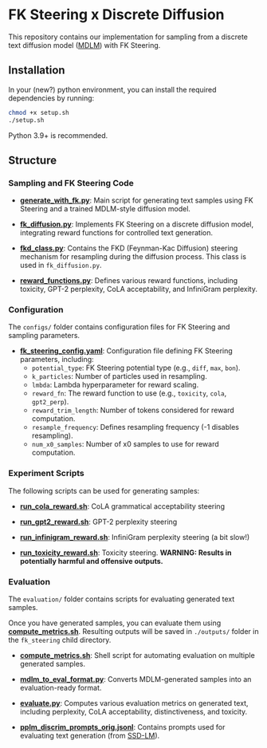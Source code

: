 # FK Steering x Discrete Diffusion 

This repository contains our implementation for sampling from a discrete text diffusion model ([MDLM](https://github.com/kuleshov-group/mdlm)) with FK Steering.

## Installation

In your (new?) python environment, you can install the required dependencies by running:

```bash
chmod +x setup.sh
./setup.sh
```

Python 3.9+ is recommended.

## Structure

### Sampling and FK Steering Code

- [**generate_with_fk.py**](generate_with_fk.py): Main script for generating text samples using FK Steering and a trained MDLM-style diffusion model.

- [**fk_diffusion.py**](fk_diffusion.py): Implements FK Steering on a discrete diffusion model, integrating reward functions for controlled text generation.

- [**fkd_class.py**](fkd_class.py): Contains the FKD (Feynman-Kac Diffusion) steering mechanism for resampling during the diffusion process. This class is used in ``fk_diffusion.py``.

- [**reward_functions.py**](reward_functions.py): Defines various reward functions, including toxicity, GPT-2 perplexity, CoLA acceptability, and InfiniGram perplexity.

### Configuration
The `configs/` folder contains configuration files for FK Steering and sampling parameters.

- [**fk_steering_config.yaml**](configs/fk_steering_config.yaml): Configuration file defining FK Steering parameters, including:
  - `potential_type`: FK Steering potential type (e.g., `diff`, `max`, `bon`).
  - `k_particles`: Number of particles used in resampling.
  - `lmbda`: Lambda hyperparameter for reward scaling.
  - `reward_fn`: The reward function to use (e.g., `toxicity`, `cola`, `gpt2_perp`).
  - `reward_trim_length`: Number of tokens considered for reward computation.
  - `resample_frequency`: Defines resampling frequency (-1 disables resampling).
  - `num_x0_samples`: Number of x0 samples to use for reward computation.


### Experiment Scripts

The following scripts can be used for generating samples:

- [**run_cola_reward.sh**](run_cola_reward.sh): CoLA grammatical acceptability steering

- [**run_gpt2_reward.sh**](run_gpt2_reward.sh): GPT-2 perplexity steering

- [**run_infinigram_reward.sh**](run_infinigram_reward.sh): InfiniGram perplexity steering (a bit slow!)

- [**run_toxicity_reward.sh**](run_toxicity_reward.sh): Toxicity steering. **WARNING: Results in potentially harmful and offensive outputs.**

### Evaluation

The `evaluation/` folder contains scripts for evaluating generated text samples.

Once you have generated samples, you can evaluate them using [**compute_metrics.sh**](./evaluation/compute_metrics.sh). 
Resulting outputs will be saved in `./outputs/` folder in the `fk_steering` child directory.

- [**compute_metrics.sh**](evaluation/compute_metrics.sh): Shell script for automating evaluation on multiple generated samples.

- [**mdlm_to_eval_format.py**](evaluation/mdlm_to_eval_format.py): Converts MDLM-generated samples into an evaluation-ready format.

- [**evaluate.py**](evaluation/evaluate.py): Computes various evaluation metrics on generated text, including perplexity, CoLA acceptability, distinctiveness, and toxicity.

- [**pplm_discrim_prompts_orig.jsonl**](evaluation/pplm_discrim_prompts_orig.jsonl): Contains prompts used for evaluating text generation (from [SSD-LM](https://github.com/xhan77/ssd-lm)).
